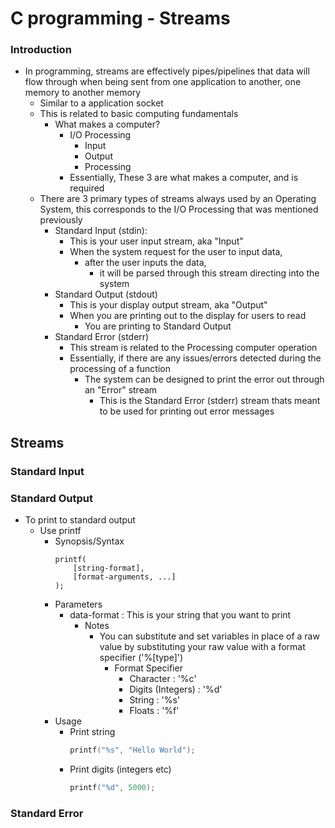 # C programming - Streams

### Introduction
- In programming, streams are effectively pipes/pipelines that data will flow through when being sent from one application to another, one memory to another memory
    + Similar to a application socket
    - This is related to basic computing fundamentals
        - What makes a computer? 
            - I/O Processing
                + Input
                + Output
                + Processing
            - Essentially, These 3 are what makes a computer, and is required
    - There are 3 primary types of streams always used by an Operating System, this corresponds to the I/O Processing that was mentioned previously
        - Standard Input (stdin): 
            + This is your user input stream, aka "Input"
            - When the system request for the user to input data, 
                - after the user inputs the data, 
                    + it will be parsed through this stream directing into the system
        - Standard Output (stdout)
            + This is your display output stream, aka "Output"
            - When you are printing out to the display for users to read
                + You are printing to Standard Output
        - Standard Error (stderr)
            + This stream is related to the Processing computer operation
            - Essentially, if there are any issues/errors detected during the processing of a function
                - The system can be designed to print the error out through an "Error" stream
                    + This is the Standard Error (stderr) stream thats meant to be used for printing out error messages

## Streams 

### Standard Input

### Standard Output
- To print to standard output
    - Use printf
        - Synopsis/Syntax
            ```
            printf(
                [string-format],
                [format-arguments, ...]
            );
            ```
        - Parameters
            - data-format : This is your string that you want to print
                - Notes
                    - You can substitute and set variables in place of a raw value by substituting your raw value with a format specifier ('%[type]')
                        - Format Specifier
                            + Character : '%c'
                            + Digits (Integers) : '%d'
                            + String : '%s'
                            + Floats : '%f'
        - Usage
            - Print string
                ```c
                printf("%s", "Hello World");
                ```
            - Print digits (integers etc)
                ```c
                printf("%d", 5000);
                ```

### Standard Error

